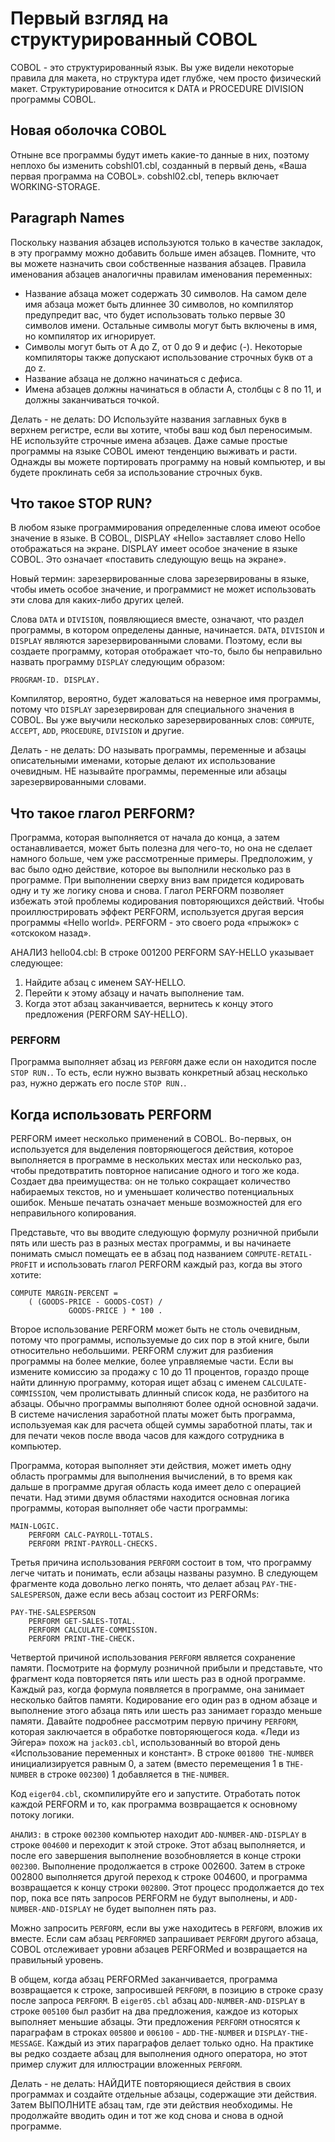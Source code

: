 # Первый взгляд на структурированный COBOL

COBOL - это структурированный язык. Вы уже видели некоторые правила для макета, но структура идет глубже, чем просто физический макет. Структурирование относится к DATA и PROCEDURE DIVISION программы COBOL.

## Новая оболочка COBOL
Отныне все программы будут иметь какие-то данные в них, поэтому неплохо бы изменить cobshl01.cbl, созданный в первый день, «Ваша первая программа на COBOL». cobshl02.cbl, теперь включает WORKING-STORAGE.

## Paragraph Names
Поскольку названия абзацев используются только в качестве закладок, в эту программу можно добавить больше имен абзацев. Помните, что вы можете назначить свои собственные названия абзацев. Правила именования абзацев аналогичны правилам именования переменных:

* Название абзаца может содержать 30 символов. На самом деле имя абзаца может быть длиннее 30 символов, но компилятор предупредит вас, что будет использовать только первые 30 символов имени. Остальные символы могут быть включены в имя, но компилятор их игнорирует.
* Символы могут быть от A до Z, от 0 до 9 и дефис (-). Некоторые компиляторы также допускают использование строчных букв от a до z.
* Название абзаца не должно начинаться с дефиса.
* Имена абзацев должны начинаться в области A, столбцы с 8 по 11, и должны заканчиваться точкой.

Делать - не делать: DO Используйте названия заглавных букв в верхнем регистре, если вы хотите, чтобы ваш код был переносимым.
НЕ используйте строчные имена абзацев. Даже самые простые программы на языке COBOL имеют тенденцию выживать и расти. Однажды вы можете портировать программу на новый компьютер, и вы будете проклинать себя за использование строчных букв.

## Что такое STOP RUN?
В любом языке программирования определенные слова имеют особое значение в языке. В COBOL, DISPLAY «Hello» заставляет слово Hello отображаться на экране. DISPLAY имеет особое значение в языке COBOL. Это означает «поставить следующую вещь на экране».

Новый термин: зарезервированные слова зарезервированы в языке, чтобы иметь особое значение, и программист не может использовать эти слова для каких-либо других целей.

Слова `DATA` и `DIVISION`, появляющиеся вместе, означают, что раздел программы, в котором определены данные, начинается. `DATA`, `DIVISION` и `DISPLAY` являются зарезервированными словами. Поэтому, если вы создаете программу, которая отображает что-то, было бы неправильно назвать программу `DISPLAY` следующим образом:
```
PROGRAM-ID. DISPLAY.
```
Компилятор, вероятно, будет жаловаться на неверное имя программы, потому что `DISPLAY` зарезервирован для специального значения в COBOL. Вы уже выучили несколько зарезервированных слов: `COMPUTE`, `ACCEPT`, `ADD`, `PROCEDURE`, `DIVISION` и другие.

Делать - не делать: DO называть программы, переменные и абзацы описательными именами, которые делают их использование очевидным.
НЕ называйте программы, переменные или абзацы зарезервированными словами.

## Что такое глагол PERFORM?
Программа, которая выполняется от начала до конца, а затем останавливается, может быть полезна для чего-то, но она не сделает намного больше, чем уже рассмотренные примеры. Предположим, у вас было одно действие, которое вы выполнили несколько раз в программе. При выполнении сверху вниз вам придется кодировать одну и ту же логику снова и снова.
Глагол PERFORM позволяет избежать этой проблемы кодирования повторяющихся действий. Чтобы проиллюстрировать эффект PERFORM, используется другая версия программы «Hello world». PERFORM - это своего рода «прыжок» с «отскоком назад».

АНАЛИЗ hello04.cbl: В строке 001200 PERFORM SAY-HELLO указывает следующее: 
1. Найдите абзац с именем SAY-HELLO.
2. Перейти к этому абзацу и начать выполнение там.
3. Когда этот абзац заканчивается, вернитесь к концу этого предложения (PERFORM SAY-HELLO).

### PERFORM
Программа выполняет абзац из `PERFORM` даже если он находится после `STOP RUN.`. То есть, если нужно вызвать конкретный абзац несколько раз, нужно держать его после `STOP RUN.`.

## Когда использовать PERFORM
PERFORM имеет несколько применений в COBOL. Во-первых, он используется для выделения повторяющегося действия, которое выполняется в программе в нескольких местах или несколько раз, чтобы предотвратить повторное написание одного и того же кода. Создает два преимущества: он не только сокращает количество набираемых текстов, но и уменьшает количество потенциальных ошибок. Меньше печатать означает меньше возможностей для его неправильного копирования.

Представьте, что вы вводите следующую формулу розничной прибыли пять или шесть раз в разных местах программы, и вы начинаете понимать смысл помещать ее в абзац под названием `COMPUTE-RETAIL-PROFIT` и использовать глагол PERFORM каждый раз, когда вы этого хотите:
```
COMPUTE MARGIN-PERCENT =    
    ( (GOODS-PRICE - GOODS-COST) /             
             GOODS-PRICE ) * 100 .
```

Второе использование PERFORM может быть не столь очевидным, потому что программы, используемые до сих пор в этой книге, были относительно небольшими. PERFORM служит для разбиения программы на более мелкие, более управляемые части. Если вы измените комиссию за продажу с 10 до 11 процентов, гораздо проще найти длинную программу, которая ищет абзац с именем `CALCULATE-COMMISSION`, чем пролистывать длинный список кода, не разбитого на абзацы. Обычно программы выполняют более одной основной задачи. В системе начисления заработной платы может быть программа, используемая как для расчета общей суммы заработной платы, так и для печати чеков после ввода часов для каждого сотрудника в компьютер.

Программа, которая выполняет эти действия, может иметь одну область программы для выполнения вычислений, в то время как дальше в программе другая область кода имеет дело с операцией печати. Над этими двумя областями находится основная логика программы, которая выполняет обе части программы:
```
MAIN-LOGIC.    
    PERFORM CALC-PAYROLL-TOTALS.    
    PERFORM PRINT-PAYROLL-CHECKS.
```

Третья причина использования `PERFORM` состоит в том, что программу легче читать и понимать, если абзацы названы разумно. В следующем фрагменте кода довольно легко понять, что делает абзац `PAY-THE-SALESPERSON`, даже если весь абзац состоит из PERFORMs:
```
PAY-THE-SALESPERSON    
    PERFORM GET-SALES-TOTAL.    
    PERFORM CALCULATE-COMMISSION.    
    PERFORM PRINT-THE-CHECK.
```

Четвертой причиной использования `PERFORM` является сохранение памяти. Посмотрите на формулу розничной прибыли и представьте, что фрагмент кода повторяется пять или шесть раз в одной программе. Каждый раз, когда формула появляется в программе, она занимает несколько байтов памяти. Кодирование его один раз в одном абзаце и выполнение этого абзаца пять или шесть раз занимает гораздо меньше памяти.
Давайте подробнее рассмотрим первую причину `PERFORM`, которая заключается в обработке повторяющегося кода. «Леди из Эйгера» похож на `jack03.cbl`, использованный во второй день «Использование переменных и констант». В строке `001800 THE-NUMBER` инициализируется равным 0, а затем (вместо перемещения 1 в `THE-NUMBER` в строке `002300`) 1 добавляется в `THE-NUMBER`.

Код `eiger04.cbl`, скомпилируйте его и запустите. Отработать поток каждой PERFORM и то, как программа возвращается к основному потоку логики.

`АНАЛИЗ:` в строке `002300` компьютер находит `ADD-NUMBER-AND-DISPLAY` в строке `004600` и переходит к этой строке. Этот абзац выполняется, и после его завершения выполнение возобновляется в конце строки `002300`. Выполнение продолжается в строке 002600. Затем в строке 002800 выполняется другой переход к строке 004600, и программа возвращается к концу строки `002800`. Этот процесс продолжается до тех пор, пока все пять запросов PERFORM не будут выполнены, и `ADD-NUMBER-AND-DISPLAY` не будет выполнен пять раз.

Можно запросить `PERFORM`, если вы уже находитесь в `PERFORM`, вложив их вместе. Если сам абзац `PERFORMED` запрашивает `PERFORM` другого абзаца, COBOL отслеживает уровни абзацев PERFORMed и возвращается на правильный уровень.

В общем, когда абзац PERFORMed заканчивается, программа возвращается к строке, запросившей `PERFORM`, в позицию в строке сразу после запроса `PERFORM`. В `eiger05.cbl` абзац `ADD-NUMBER-AND-DISPLAY` в строке `005100` был разбит на два предложения, каждое из которых выполняет меньшие абзацы. Эти предложения `PERFORM` относятся к параграфам в строках `005800` и `006100` - `ADD-THE-NUMBER` и `DISPLAY-THE-MESSAGE`. Каждый из этих параграфов делает только одно. На практике вы редко создаете абзац для выполнения одного оператора, но этот пример служит для иллюстрации вложенных `PERFORM`.

Делать - не делать: НАЙДИТЕ повторяющиеся действия в своих программах и создайте отдельные абзацы, содержащие эти действия. Затем ВЫПОЛНИТЕ абзац там, где эти действия необходимы. Не продолжайте вводить один и тот же код снова и снова в одной программе.
